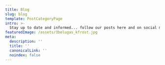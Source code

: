 ```yaml
---
title: Blog
slug: blog
template: PostCategoryPage
intro: >-
  Stay up to date and informed... follow our posts here and on social media!
featuredImage: /assets/3belugas_kfrost.jpg
meta:
  description: ''
  title: ''
  canonicalLink: ''
  noindex: false
---
```


